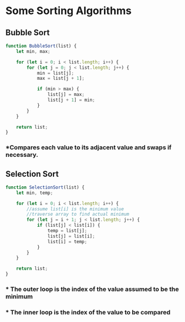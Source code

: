 # Some Sorting Algorithms

## Bubble Sort

```javascript
function BubbleSort(list) {
	let min, max;

	for (let i = 0; i < list.length; i++) {
		for (let j = 0; j < list.length; j++) {
			min = list[j];
			max = list[j + 1];

			if (min > max) {
				list[j] = max;
				list[j + 1] = min;
			}
		}
	}

	return list;
}
```

### \*Compares each value to its adjacent value and swaps if necessary.

## Selection Sort

```javascript
function SelectionSort(list) {
	let min, temp;

	for (let i = 0; i < list.length; i++) {
		//assume list[i] is the minimum value
		//traverse array to find actual minimum
		for (let j = i + 1; j < list.length; j++) {
			if (list[j] < list[i]) {
				temp = list[j];
				list[j] = list[i];
				list[i] = temp;
			}
		}
	}

	return list;
}
```

### \* The outer loop is the index of the value assumed to be the minimum

### \* The inner loop is the index of the value to be compared
